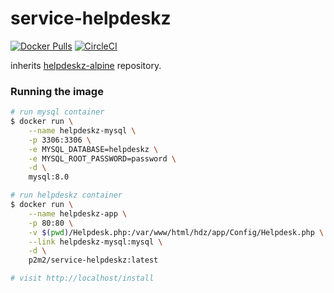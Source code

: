 # service-helpdeskz
[![Docker Pulls](https://badgen.net/docker/pulls/inraep2m2/service-helpdeskz?icon=docker&label=pulls)](https://hub.docker.com/r/inraep2m2/service-helpdeskz/)
[![CircleCI](https://circleci.com/gh/p2m2/service-helpdeskz.svg?style=shield)](https://circleci.com/gh/p2m2/service-helpdeskz)

inherits [helpdeskz-alpine](https://github.com/lakuapik/helpdeskz-alpine) repository.

### Running the image

```sh
# run mysql container
$ docker run \
    --name helpdeskz-mysql \
    -p 3306:3306 \
    -e MYSQL_DATABASE=helpdeskz \
    -e MYSQL_ROOT_PASSWORD=password \
    -d \
    mysql:8.0

# run helpdeskz container
$ docker run \
    --name helpdeskz-app \
    -p 80:80 \
    -v $(pwd)/Helpdesk.php:/var/www/html/hdz/app/Config/Helpdesk.php \
    --link helpdeskz-mysql:mysql \
    -d \
    p2m2/service-helpdeskz:latest

# visit http://localhost/install
```

